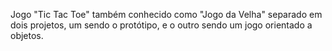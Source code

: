 Jogo "Tic Tac Toe" também conhecido como "Jogo da Velha" separado em dois projetos, um sendo o protótipo, e o outro sendo um jogo orientado a objetos.